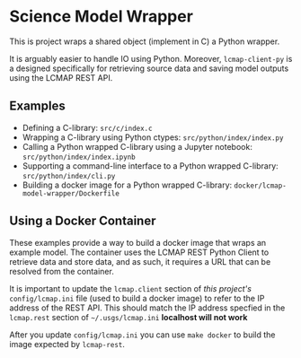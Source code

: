 # Science Model Wrapper

This is project wraps a shared object (implement in C) a Python wrapper.

It is arguably easier to handle IO using Python. Moreover, `lcmap-client-py` is a designed specifically for retrieving source data and saving model outputs using the LCMAP REST API.

## Examples

* Defining a C-library: `src/c/index.c`
* Wrapping a C-library using Python ctypes: `src/python/index/index.py`
* Calling a Python wrapped C-library using a Jupyter notebook: `src/python/index/index.ipynb`
* Supporting a command-line interface to a Python wrapped C-library: `src/python/index/cli.py`
* Building a docker image for a Python wrapped C-library: `docker/lcmap-model-wrapper/Dockerfile`

## Using a Docker Container

These examples provide a way to build a docker image that wraps an example model. The container uses the LCMAP REST Python Client to retrieve data and store data, and as such, it requires a URL that can be resolved from the container.

It is important to update the `lcmap.client` section of *this project's* `config/lcmap.ini` file (used to build a docker image) to refer to the IP address of the REST API. This should match the IP address specfied in the `lcmap.rest` section of `~/.usgs/lcmap.ini` **localhost will not work**

After you update `config/lcmap.ini` you can use `make docker` to build the image expected by `lcmap-rest`.
